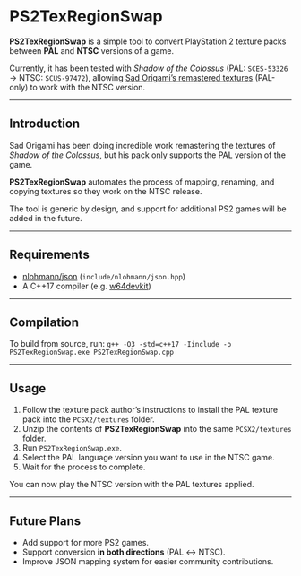 # PS2TexRegionSwap

**PS2TexRegionSwap** is a simple tool to convert PlayStation 2 texture packs between **PAL** and **NTSC** versions of a game.

Currently, it has been tested with *Shadow of the Colossus* (PAL: `SCES-53326` → NTSC: `SCUS-97472`), allowing [Sad Origami’s remastered textures](https://ko-fi.com/sadorigami) (PAL-only) to work with the NTSC version.

---

## Introduction

Sad Origami has been doing incredible work remastering the textures of *Shadow of the Colossus*, but his pack only supports the PAL version of the game.

**PS2TexRegionSwap** automates the process of mapping, renaming, and copying textures so they work on the NTSC release.

The tool is generic by design, and support for additional PS2 games will be added in the future.

---

## Requirements

- [nlohmann/json](https://github.com/nlohmann/json) (`include/nlohmann/json.hpp`)
- A C++17 compiler (e.g. [w64devkit](https://github.com/skeeto/w64devkit))

---

## Compilation

To build from source, run:
```g++ -O3 -std=c++17 -Iinclude -o PS2TexRegionSwap.exe PS2TexRegionSwap.cpp```

---

## Usage

1. Follow the texture pack author’s instructions to install the PAL texture pack into the `PCSX2/textures` folder.
2. Unzip the contents of **PS2TexRegionSwap** into the same `PCSX2/textures` folder.
3. Run `PS2TexRegionSwap.exe`.
4. Select the PAL language version you want to use in the NTSC game.
5. Wait for the process to complete.

You can now play the NTSC version with the PAL textures applied.

---

## Future Plans

- Add support for more PS2 games.
- Support conversion **in both directions** (PAL ↔ NTSC).
- Improve JSON mapping system for easier community contributions.
